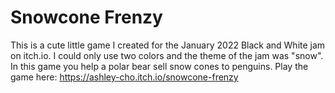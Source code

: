 # Snowcone Frenzy
This is a cute little game I created for the January 2022 Black and White jam on itch.io. I could only use two colors and the theme of the jam was "snow". In this game you help a polar bear sell snow cones to penguins.
Play the game here: https://ashley-cho.itch.io/snowcone-frenzy
